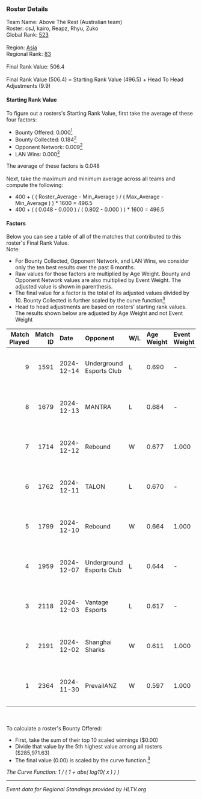 ### Roster Details<br />
Team Name: Above The Rest (Australian team)<br />
Roster: csJ, kairo, Reapz, Rhyu, Zuko<br />
Global Rank: [523](../../standings_global_2025_02_28.md)<br />
<br />
Region: [Asia]( ../../standings_asia_2025_02_28.md)<br />
Regional Rank: [83]( ../../standings_asia_2025_02_28.md)<br />
<br />
Final Rank Value:  506.4<br />
<br />
Final Rank Value (506.4) = Starting Rank Value (496.5) + Head To Head Adjustments (9.9)<br />

#### Starting Rank Value<br />
To figure out a rosters's Starting Rank Value, first take the average of these four factors:<br />
- Bounty Offered: 0.000[<sup>1</sup>](#table2)
- Bounty Collected: 0.184[<sup>2</sup>](#table1)
- Opponent Network: 0.009[<sup>2</sup>](#table1)
- LAN Wins: 0.000[<sup>2</sup>](#table1)

The average of these factors is 0.048<br />
<br />
Next, take the maximum and minimum average across all teams and compute the following:<br />
- 400 + ( ( Roster_Average - Min_Average ) / ( Max_Average - Min_Average ) ) * 1600 = 496.5
- 400 + ( ( 0.048 - 0.000 ) / ( 0.802 - 0.000 ) ) * 1600 = 496.5


#### Factors<br />
Below you can see a table of all of the matches that contributed to this roster's Final Rank Value.<br />
Note:<br />

- For Bounty Collected, Opponent Network, and LAN Wins, we consider only the ten best results over the past 6 months.
- Raw values for those factors are multiplied by Age Weight. Bounty and Opponent Network values are also multiplied by Event Weight. The adjusted value is shown in parenthesis.
- The final value for a factor is the total of its adjusted values divided by 10. Bounty Collected is further scaled by the curve function[<sup>3</sup>](#curveFunction)
- Head to head adjustments are based on rosters' starting rank values. The results shown below are adjusted by Age Weight and not Event Weight
<span id="table1"></span><br />


| Match Played | Match ID | Date       | Opponent                 | W/L | Age Weight | Event Weight | Bounty Collected | Opponent Network | LAN Wins  | H2H Adj. | Roster                        |
| -: | -: | :- | :- | :- | :- | :- | :- | :- | :- | -: | :- |
|            9 |     1591 | 2024-12-14 | Underground Esports Club | L   | 0.690      | -            | -                | -                | -         |    -6.03 | csJ, kairo, Reapz, Rhyu, Zuko |
|            8 |     1679 | 2024-12-13 | MANTRA                   | L   | 0.684      | -            | -                | -                | -         |    -6.54 | csJ, kairo, Reapz, Rhyu, Zuko |
|            7 |     1714 | 2024-12-12 | Rebound                  | W   | 0.677      | 1.000        | 0.000 (0.000)    | 0.041 (0.028)    | 0 (0.000) |    10.47 | csJ, kairo, Reapz, Rhyu, Zuko |
|            6 |     1762 | 2024-12-11 | TALON                    | L   | 0.670      | -            | -                | -                | -         |    -5.97 | csJ, kairo, Reapz, Rhyu, Zuko |
|            5 |     1799 | 2024-12-10 | Rebound                  | W   | 0.664      | 1.000        | 0.000 (0.000)    | 0.041 (0.027)    | 0 (0.000) |    10.39 | csJ, kairo, Reapz, Rhyu, Zuko |
|            4 |     1959 | 2024-12-07 | Underground Esports Club | L   | 0.644      | -            | -                | -                | -         |    -5.27 | csJ, kairo, Reapz, Rhyu, Zuko |
|            3 |     2118 | 2024-12-03 | Vantage Esports          | L   | 0.617      | -            | -                | -                | -         |    -3.88 | csJ, kairo, Reapz, Rhyu, Zuko |
|            2 |     2191 | 2024-12-02 | Shanghai Sharks          | W   | 0.611      | 1.000        | 0.000 (0.000)    | 0.061 (0.038)    | 0 (0.000) |     9.95 | csJ, kairo, Reapz, Rhyu, Zuko |
|            1 |     2364 | 2024-11-30 | PrevailANZ               | W   | 0.597      | 1.000        | 0.000 (0.000)    | 0.003 (0.002)    | 0 (0.000) |     6.82 | csJ, kairo, Reapz, Rhyu, Zuko |

<br />
<span id="table2"></span><br />
To calculate a roster's Bounty Offered:<br />

- First, take the sum of their top 10 scaled winnings ($0.00)
- Divide that value by the 5th highest value among all rosters ($285,971.63)
- The final value (0.00) is scaled by the curve function.[<sup>3</sup>](#curveFunction)

<span id="curveFunction"></span>_The Curve Function: 1 / ( 1 + abs( log10( x ) ) )_<br />

---
_Event data for Regional Standings provided by HLTV.org_<br />
